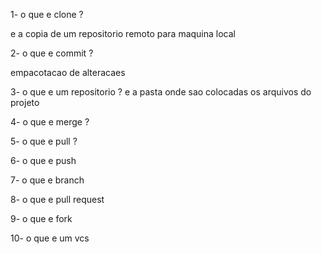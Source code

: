 1- o que e clone ?

e a copia de um repositorio remoto para maquina local

2- o que e commit ?

empacotacao de alteracaes

3- o que e um repositorio ? 
 e a pasta onde sao colocadas os arquivos do projeto

4- o que e merge ?

5- o que e pull ?

6- o que e push

7- o que e branch

8- o que e pull request
 
9- o que e fork 

10- o que e um vcs 